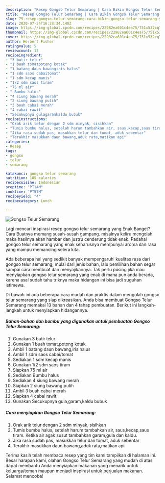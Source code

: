 ```yaml
---
description: "Resep Gongso Telur Semarang | Cara Bikin Gongso Telur Semarang Yang Lezat Sekali"
title: "Resep Gongso Telur Semarang | Cara Bikin Gongso Telur Semarang Yang Lezat Sekali"
slug: 75-resep-gongso-telur-semarang-cara-bikin-gongso-telur-semarang-yang-lezat-sekali
date: 2020-07-24T16:28:34.148Z
image: https://img-global.cpcdn.com/recipes/22982ea601c4ea75/751x532cq70/gongso-telur-semarang-foto-resep-utama.jpg
thumbnail: https://img-global.cpcdn.com/recipes/22982ea601c4ea75/751x532cq70/gongso-telur-semarang-foto-resep-utama.jpg
cover: https://img-global.cpcdn.com/recipes/22982ea601c4ea75/751x532cq70/gongso-telur-semarang-foto-resep-utama.jpg
author: Herbert Fisher
ratingvalue: 5
reviewcount: 13
recipeingredient:
- "3 butir telur"
- "1 buah tomatpotong kotak"
- "1 batang daun bawangiris halus"
- "1 sdm saos cabaitomat"
- "1 sdm kecap manis"
- "1/2 sdm saos tiram"
- "75 ml air"
- " Bumbu halus"
- "4 siung bawang merah"
- "2 siung bawang putih"
- "3 buah cabai merah"
- "4 cabai rawit"
- "Secukupnya gulagaramkaldu bubuk"
recipeinstructions:
- "Orak arik telur dengan 2 sdm minyak, sisihkan"
- "Tumis bumbu halus, setelah harum tambahkan air, saus,kecap,saus tiram. Ketika air agak susut tambahkan garam,gula dan kaldu."
- "Jika rasa sudah pas, masukkan telur dan tomat, aduk sebentar"
- "Terakhir masukkan daun bawang,aduk rata,matikan api"
categories:
- Resep
tags:
- gongso
- telur
- semarang

katakunci: gongso telur semarang 
nutrition: 105 calories
recipecuisine: Indonesian
preptime: "PT14M"
cooktime: "PT57M"
recipeyield: "4"
recipecategory: Lunch

---
```



![Gongso Telur Semarang](https://img-global.cpcdn.com/recipes/22982ea601c4ea75/751x532cq70/gongso-telur-semarang-foto-resep-utama.jpg)

Lagi mencari inspirasi resep gongso telur semarang yang Enak Banget? Cara Buatnya memang susah-susah gampang. misalnya keliru mengolah maka hasilnya akan hambar dan justru cenderung tidak enak. Padahal gongso telur semarang yang enak seharusnya mempunyai aroma dan rasa yang mampu memancing selera kita.



Ada beberapa hal yang sedikit banyak mempengaruhi kualitas rasa dari gongso telur semarang, mulai dari jenis bahan, lalu pemilihan bahan segar sampai cara membuat dan menyajikannya. Tak perlu pusing jika mau menyiapkan gongso telur semarang yang enak di mana pun anda berada, karena asal sudah tahu triknya maka hidangan ini bisa jadi suguhan istimewa.


Di bawah ini ada beberapa cara mudah dan praktis dalam mengolah gongso telur semarang yang siap dikreasikan. Anda bisa membuat Gongso Telur Semarang memakai 13 bahan dan 4 tahap pembuatan. Berikut ini langkah-langkah untuk menyiapkan hidangannya.

<!--inarticleads1-->

##### Bahan-bahan dan bumbu yang digunakan untuk pembuatan Gongso Telur Semarang:

1. Gunakan 3 butir telur
1. Gunakan 1 buah tomat,potong kotak
1. Ambil 1 batang daun bawang,iris halus
1. Ambil 1 sdm saos cabai/tomat
1. Sediakan 1 sdm kecap manis
1. Gunakan 1/2 sdm saos tiram
1. Siapkan 75 ml air
1. Sediakan  Bumbu halus
1. Sediakan 4 siung bawang merah
1. Siapkan 2 siung bawang putih
1. Ambil 3 buah cabai merah
1. Siapkan 4 cabai rawit
1. Gunakan Secukupnya gula,garam,kaldu bubuk




<!--inarticleads2-->

##### Cara menyiapkan Gongso Telur Semarang:

1. Orak arik telur dengan 2 sdm minyak, sisihkan
1. Tumis bumbu halus, setelah harum tambahkan air, saus,kecap,saus tiram. Ketika air agak susut tambahkan garam,gula dan kaldu.
1. Jika rasa sudah pas, masukkan telur dan tomat, aduk sebentar
1. Terakhir masukkan daun bawang,aduk rata,matikan api




Terima kasih telah membaca resep yang tim kami tampilkan di halaman ini. Besar harapan kami, olahan Gongso Telur Semarang yang mudah di atas dapat membantu Anda menyiapkan makanan yang menarik untuk keluarga/teman maupun menjadi inspirasi untuk berjualan makanan. Selamat mencoba!
